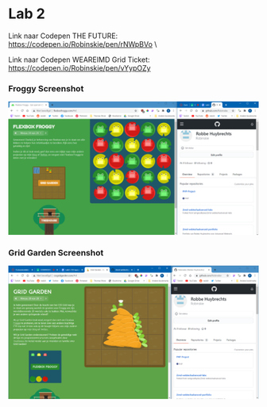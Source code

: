 # Lab 2
Link naar Codepen THE FUTURE: https://codepen.io/Robinskie/pen/rNWpBVo \

Link naar Codepen WEAREIMD Grid Ticket: https://codepen.io/Robinskie/pen/vYypOZy

### Froggy Screenshot
![screenshot](froggy-screenshot.png "Screenshot")

### Grid Garden Screenshot
![screenshot](grid-garden-screenshot.png "Screenshot")